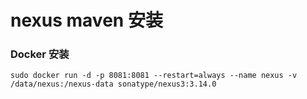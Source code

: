# nexus maven 安装

### Docker 安装

```
sudo docker run -d -p 8081:8081 --restart=always --name nexus -v /data/nexus:/nexus-data sonatype/nexus3:3.14.0
```
